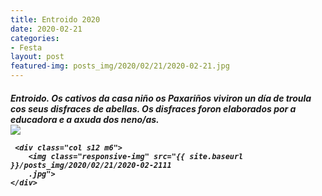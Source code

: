 ```yaml
---
title: Entroido 2020
date: 2020-02-21
categories:
- Festa
layout: post
featured-img: posts_img/2020/02/21/2020-02-21.jpg
---
```

 <h5 class="center header text_h2">
Entroido.
 <!--more-->
Os cativos da casa niño os Paxariños viviron un día de troula cos seus disfraces de abellas. Os disfraces foron elaborados por a educadora e a axuda dos neno/as.
<div class="row">
    <div class="col s12 m6">
		<img class="responsive-img" src="{{ site.baseurl }}/posts_img/2020/02/21/2020-02-211.jpg">
	</div>
	
	 <div class="col s12 m6">
		<img class="responsive-img" src="{{ site.baseurl }}/posts_img/2020/02/21/2020-02-2111
		.jpg">
	</div>
	
	
	
 
 

